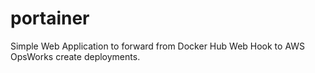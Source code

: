 portainer
=========

Simple Web Application to forward from Docker Hub Web Hook to AWS OpsWorks create deployments.
